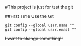 #This project is just for test the git

##First Time Use the Git

```
git config --global user.name ""
git config --global user.email ""
```
~~I want to change something!!~~
